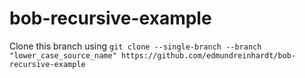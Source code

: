 # bob-recursive-example

Clone this branch using `git clone --single-branch --branch "lower_case_source_name" https://github.com/edmundreinhardt/bob-recursive-example`
